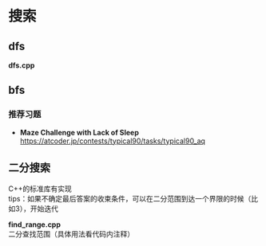 # 搜索

## dfs
**dfs.cpp**

## bfs

### 推荐习题
- **Maze Challenge with Lack of Sleep** https://atcoder.jp/contests/typical90/tasks/typical90_aq

## 二分搜索
C++的标准库有实现  
tips：如果不确定最后答案的收束条件，可以在二分范围到达一个界限的时候（比如3），开始迭代

**find_range.cpp**  
二分查找范围（具体用法看代码内注释）